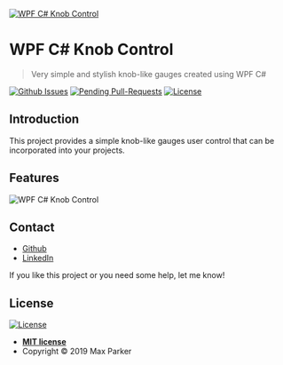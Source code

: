 <a href="https://github.com/prkrmx/Knob"><img src="https://1drv.ms/u/s!AhCikrBQ5nENlcQXCpWanJipNDU3-w" title="WPF C# Knob Control" alt="WPF C# Knob Control"></a>
# WPF C# Knob Control
> Very simple and stylish knob-like gauges created using WPF C#

[![Github Issues](http://githubbadges.herokuapp.com/badges/badgerbadgerbadger/issues.svg?style=flat-square)](https://github.com/prkrmx/Knob/issues) [![Pending Pull-Requests](http://githubbadges.herokuapp.com/badges/badgerbadgerbadger/pulls.svg?style=flat-square)](https://github.com/prkrmx/Knob/pulls) [![License](http://img.shields.io/:license-mit-blue.svg?style=flat-square)](https://github.com/prkrmx/Knob/blob/master/LICENSE) 

## Introduction
This project provides a simple knob-like gauges user control that can be incorporated into your projects.

## Features
<img src="https://1drv.ms/u/s!AhCikrBQ5nENlcQV7X1y4X8xABXwRw" title="WPF C# Knob Control" alt="WPF C# Knob Control">

## Contact 

 - [Github](https://github.com/prkrmx) 
 - [LinkedIn](https://www.linkedin.com/in/parkermax)
 
 If you like this project or you need some help, let me know!

## License

[![License](http://img.shields.io/:license-mit-blue.svg?style=flat-square)](http://badges.mit-license.org)

- **[MIT license](https://github.com/prkrmx/Knob/blob/master/LICENSE)**
- Copyright © 2019 Max Parker